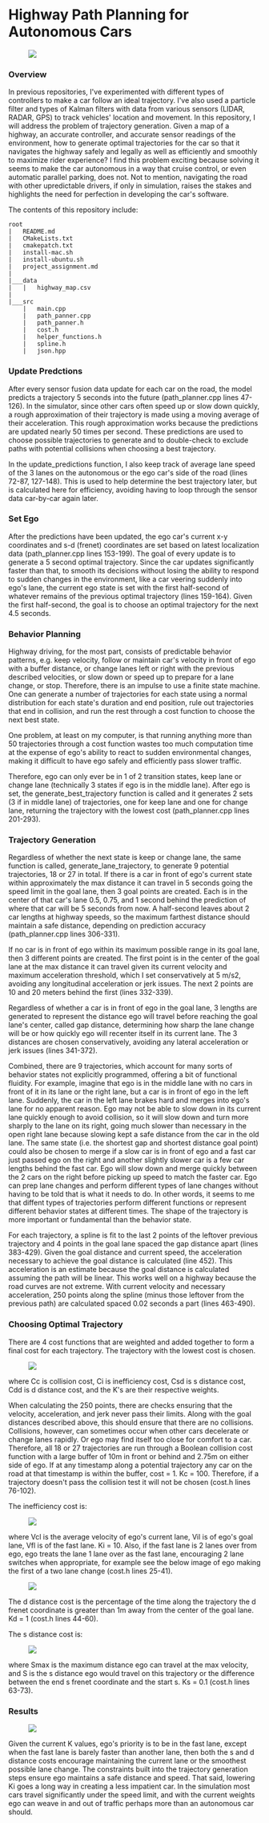 # Highway Path Planning for Autonomous Cars
<figure>
  <img src="readme_images/open.png"/>
</figure>
 <p></p>
 
### Overview
In previous repositories, I've experimented with different types of controllers to make a car follow an ideal trajectory. I've also used a particle filter and types of Kalman filters with data from various sensors (LIDAR, RADAR, GPS) to track vehicles' location and movement. In this repository, I will address the problem of trajectory generation. Given a map of a highway, an accurate controller, and accurate sensor readings of the environment, how to generate optimal trajectories for the car so that it navigates the highway safely and legally as well as efficiently and smoothly to maximize rider experience? I find this problem exciting because solving it seems to make the car autonomous in a way that cruise control, or even automatic parallel parking, does not. Not to mention, navigating the road with other upredictable drivers, if only in simulation, raises the stakes and highlights the need for perfection in developing the car's software. 
 
The contents of this repository include:
```
root
|   README.md
|   CMakeLists.txt
|   cmakepatch.txt
|   install-mac.sh
|   install-ubuntu.sh
|   project_assignment.md
|
|___data
|   |   highway_map.csv
|
|___src
    |   main.cpp
    |   path_panner.cpp
    |   path_panner.h
    |   cost.h
    |   helper_functions.h
    |   spline.h
    |   json.hpp
```

### Update Predctions
After every sensor fusion data update for each car on the road, the model predicts a trajectory 5 seconds into the future (path_planner.cpp lines 47-126). In the simulator, since other cars often speed up or slow down quickly, a rough approximation of their trajectory is made using a moving average of their acceleration. This rough approximation works because the predictions are updated nearly 50 times per second. These predictions are used to choose possible trajectories to generate and to double-check to exclude paths with potential collisions when choosing a best trajectory.

In the update_predictions function, I also keep track of average lane speed of the 3 lanes on the autonomous or the ego car's side of the road (lines 72-87, 127-148). This is used to help determine the best trajectory later, but is calculated here for efficiency, avoiding having to loop through the sensor data car-by-car again later.

### Set Ego
After the predictions have been updated, the ego car's current x-y coordinates and s-d (frenet) coordinates are set based on latest localization data (path_planner.cpp lines 153-199). The goal of every update is to generate a 5 second optimal trajectory. Since the car updates significantly faster than that, to smooth its decisions without losing the ability to respond to sudden changes in the environment, like a car veering suddenly into ego's lane, the current ego state is set with the first half-second of whatever remains of the previous optimal trajectory (lines 159-164). Given the first half-second, the goal is to choose an optimal trajectory for the next 4.5 seconds.

### Behavior Planning
Highway driving, for the most part, consists of predictable behavior patterns, e.g. keep velocity, follow or maintain car's velocity in front of ego with a buffer distance, or change lanes left or right with the previous described velocities, or slow down or speed up to prepare for a lane change, or stop. Therefore, there is an impulse to use a finite state machine. One can generate a number of trajectories for each state using a normal distribution for each state's duration and end position, rule out trajectories that end in collision, and run the rest through a cost function to choose the next best state.

One problem, at least on my computer, is that running anything more than 50 trajectories through a cost function wastes too much computation time at the expense of ego's ability to react to sudden environmental changes, making it difficult to have ego safely and efficiently pass slower traffic. 

Therefore, ego can only ever be in 1 of 2 transition states, keep lane or change lane (technically 3 states if ego is in the middle lane). After ego is set, the generate_best_trajectory function is called and it generates 2 sets (3 if in middle lane) of trajectories, one for keep lane and one for change lane, returning the trajectory with the lowest cost (path_planner.cpp lines 201-293).

### Trajectory Generation
Regardless of whether the next state is keep or change lane, the same function is called, generate_lane_trajectory, to generate 9 potential trajectories, 18 or 27 in total. If there is a car in front of ego's current state within approximately the max distance it can travel in 5 seconds going the speed limit in the goal lane, then 3 goal points are created. Each is in the center of that car's lane 0.5, 0.75, and 1 second behind the prediction of where that car will be 5 seconds from now. A half-second leaves about 2 car lengths at highway speeds, so the maximum farthest distance should maintain a safe distance, depending on prediction accuracy (path_planner.cpp lines 306-331).

If no car is in front of ego within its maximum possible range in its goal lane, then 3 different points are created. The first point is in the center of the goal lane at the max distance it can travel given its current velocity and maximum acceleration threshold, which I set conservatively at 5 m/s2, avoiding any longitudinal acceleration or jerk issues. The next 2 points are 10 and 20 meters behind the first (lines 332-339).

Regardless of whether a car is in front of ego in the goal lane, 3 lengths are generated to represent the distance ego will travel before reaching the goal lane's center, called gap distance, determining how sharp the lane change will be or how quickly ego will recenter itself in its current lane. The 3 distances are chosen conservatively, avoiding any lateral acceleration or jerk issues (lines 341-372).

Combined, there are 9 trajectories, which account for many sorts of behavior states not explicitly programmed, offering a bit of functional fluidity. For example, imagine that ego is in the middle lane with no cars in front of it in its lane or the right lane, but a car is in front of ego in the left lane. Suddenly, the car in the left lane brakes hard and merges into ego's lane for no apparent reason. Ego may not be able to slow down in its current lane quickly enough to avoid collision, so it will slow down and turn more sharply to the lane on its right, going much slower than necessary in the open right lane because slowing kept a safe distance from the car in the old lane. The same state (i.e. the shortest gap and shortest distance goal point) could also be chosen to merge if a slow car is in front of ego and a fast car just passed ego on the right and another slightly slower car is a few car lengths behind the fast car. Ego will slow down and merge quickly between the 2 cars on the right before picking up speed to match the faster car. Ego can prep lane changes and perform different types of lane changes without having to be told that is what it needs to do. In other words, it seems to me that diffent types of trajectories perform different functions or represent different behavior states at different times. The shape of the trajectory is more important or fundamental than the behavior state.

For each trajectory, a spline is fit to the last 2 points of the leftover previous trajectory and 4 points in the goal lane spaced the gap distance apart (lines 383-429). Given the goal distance and current speed, the acceleration necessary to achieve the goal distance is calculated (line 452). This acceleration is an estimate because the goal distance is calculated assuming the path will be linear. This works well on a highway because the road curves are not extreme. With current velocity and necessary acceleration, 250 points along the spline (minus those leftover from the previous path) are calculated spaced 0.02 seconds a part (lines 463-490). 

### Choosing Optimal Trajectory
There are 4 cost functions that are weighted and added together to form a final cost for each trajectory. The trajectory with the lowest cost is chosen.

<figure>
<img src="readme_images/total_cost.png"/>
</figure>
<p></p>
 
where Cc is collision cost, Ci is inefficiency cost, Csd is s distance cost, Cdd is d distance cost, and the K's are their respective weights.

When calculating the 250 points, there are checks ensuring that the velocity, acceleration, and jerk never pass their limits. Along with the goal distances described above, this should ensure that there are no collisions. Collisions, however, can sometimes occur when other cars decelerate or change lanes rapidly. Or ego may find itself too close for comfort to a car. Therefore, all 18 or 27 trajectories are run through a Boolean collision cost function with a large buffer of 10m in front or behind and 2.75m on either side of ego. If at any timestamp along a potential trajectory any car on the road at that timestamp is within the buffer, cost = 1. Kc = 100. Therefore, if a trajectory doesn't pass the collision test it will not be chosen (cost.h lines 76-102).

The inefficiency cost is:

<figure>
<img src="readme_images/inefficiency_cost.png"/>
</figure>
<p></p>

where Vcl is the average velocity of ego's current lane, Vil is of ego's goal lane, Vfl is of the fast lane. Ki = 10. Also, if the fast lane is 2 lanes over from ego, ego treats the lane 1 lane over as the fast lane, encouraging 2 lane switches when appropriate, for example see the below image of ego making the first of a two lane change (cost.h lines 25-41).

<figure>
<img src="readme_images/double_lane_change.png"/>
</figure>
<p></p>

The d distance cost is the percentage of the time along the trajectory the d frenet coordinate is greater than 1m away from the center of the goal lane. Kd = 1 (cost.h lines 44-60).

The s distance cost is:

<figure>
<img src="readme_images/s_cost.png"/>
</figure>
<p></p>

where Smax is the maximum distance ego can travel at the max velocity, and S is the s distance ego would travel on this trajectory or the difference between the end s frenet coordinate and the start s. Ks = 0.1 (cost.h lines 63-73). 

### Results
<figure>
<img src="readme_images/close.png"/>
</figure>
<p></p>

Given the current K values, ego's priority is to be in the fast lane, except when the fast lane is barely faster than another lane, then both the s and d distance costs encourage maintaining the current lane or the smoothest possible lane change. The constraints built into the trajectory generation steps ensure ego maintains a safe distance and speed. That said, lowering Ki goes a long way in creating a less impatient car. In the simulation most cars travel significantly under the speed limit, and with the current weights ego can weave in and out of traffic perhaps more than an autonomous car should.
